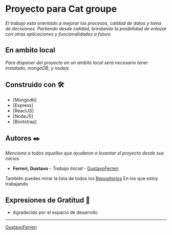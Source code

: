 # Proyecto para Cat groupe

_El trabajo esta orientado a mejorar los procesos, calidad de datos y toma de decisiones._ 
_Partiendo desde calidad, brindando la posibilidad de enlazar con otras aplicaciones y funcionalidades a futuro_

## En ambito local

_Para disponer del proyecto en un ambito local sera necesario tener instalado, mongoDB, y nodejs._

## Construido con 🛠️

* [Mongodb]
* [Express]
* [ReactJS]
* [NodeJS]
* [Bootstrap]

## Autores ✒️

_Menciona a todos aquellos que ayudaron a levantar el proyecto desde sus inicios_

* **Ferreri, Gustavo** - *Trabajo Inicial* - [GustavoFerreri](https://github.com/GustavoFerreri/calidadCat)

También puedes mirar la lista de todos los [Repositorios](https://github.com/GustavoFerreri?tab=repositories) En los que estoy trabajando

## Expresiones de Gratitud 🎁

* Agradecido por el espacio de desarrollo

---
[GustavoFerreri](https://github.com/GustavoFerreri)
